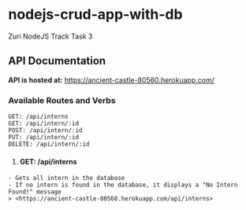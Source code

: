 # nodejs-crud-app-with-db
Zuri NodeJS Track Task 3

## API Documentation
**API is hosted at:** https://ancient-castle-80560.herokuapp.com/

### Available Routes and Verbs 
```
GET: /api/interns
GET: /api/intern/:id
POST: /api/intern/:id
PUT: /api/intern/:id
DELETE: /api/intern/:id
```

1. #### GET: /api/interns
```
- Gets all intern in the database
- If no intern is found in the database, it displays a "No Intern Found!" message
> <https://ancient-castle-80560.herokuapp.com/api/interns>
```